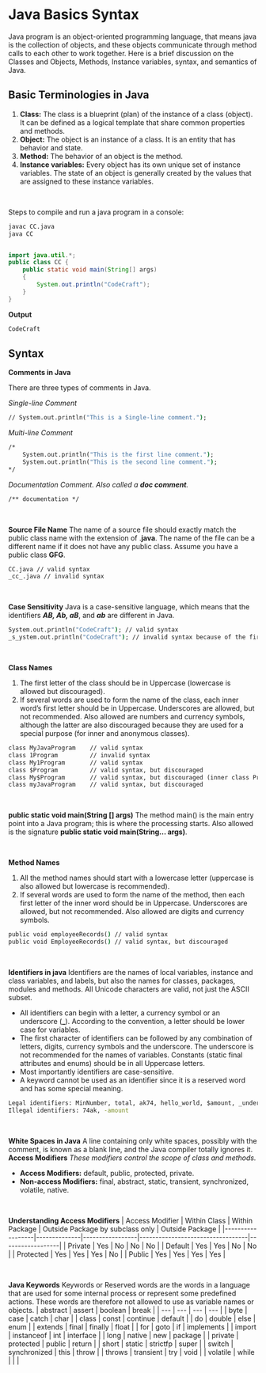 # Java Basics Syntax

Java program is an object-oriented programming language, that means java is the collection of objects, and these objects communicate through method calls to each other to work together. Here is a brief discussion on the Classes and Objects, Methods, Instance variables, syntax, and semantics of Java.

## Basic Terminologies in Java

 1. **Class:** The class is a blueprint (plan) of the instance of a class (object). It can be defined as a logical template that share common properties and methods.
 2. **Object:** The object is an instance of a class. It is an entity that has behavior and state.
 3. **Method:** The behavior of an object is the method.
 4. **Instance variables:** Every object has its own unique set of instance variables. The state of an object is generally created by the values that are assigned to these instance variables.
 
<br>

Steps to compile and run a java program in a console:

```bat
javac CC.java
java CC
```
```java

import java.util.*;
public class CC {
	public static void main(String[] args)
	{
		System.out.println("CodeCraft");
	}
}

```
**Output**
```bat
CodeCraft
```

## Syntax

**Comments in Java**

There are three types of comments in Java.

  *Single-line Comment*
```bat
// System.out.println("This is a Single-line comment.");
```
  *Multi-line Comment*
```bat
/*
    System.out.println("This is the first line comment.");
    System.out.println("This is the second line comment.");
*/
```
  *Documentation Comment. Also called a **doc comment**.*
```bat
/** documentation */
```

<br>

**Source File Name**
The name of a source file should exactly match the public class name with the extension of .**java**. The name of the file can be a different name if it does not have any public class. Assume you have a public class **GFG**.
```bat
CC.java // valid syntax
_cc_.java // invalid syntax
```
<br>

**Case Sensitivity**
Java is a case-sensitive language, which means that the identifiers _**AB, Ab, aB**_,  and _**ab**_ are different in Java.
```bat
System.out.println("CodeCraft"); // valid syntax
_s_ystem.out.println("CodeCraft"); // invalid syntax because of the first letter of System keyword is always uppercase.
```
<br>

**Class Names**

 1. The first letter of the class should be in Uppercase (lowercase is allowed but discouraged).
 2. If several words are used to form the name of the class, each inner word’s first letter should be in Uppercase. Underscores are allowed, but not recommended. Also allowed are numbers and currency symbols, although the latter are also discouraged because they are used for a special purpose (for inner and anonymous classes).
```bat
class MyJavaProgram    // valid syntax
class 1Program         // invalid syntax
class My1Program       // valid syntax
class $Program         // valid syntax, but discouraged
class My$Program       // valid syntax, but discouraged (inner class Program inside the class My)
class myJavaProgram    // valid syntax, but discouraged
```
<br>

****public static void main(String [] args)****
The method main() is the main entry point into a Java program; this is where the processing starts. Also allowed is the signature **public static void main(String… args)**.

<br>

**Method Names**

 1. All the method names should start with a lowercase letter (uppercase is also allowed but lowercase is recommended).
 2. If several words are used to form the name of the method, then each first letter of the inner word should be in Uppercase. Underscores are allowed, but not recommended. Also allowed are digits and currency symbols.
```bat
public void employeeRecords() // valid syntax
public void EmployeeRecords() // valid syntax, but discouraged
``` 

<br>

**Identifiers in java**
Identifiers are the names of local variables, instance and class variables, and labels, but also the names for classes, packages, modules and methods. All Unicode characters are valid, not just the ASCII subset.

 - All identifiers can begin with a letter, a currency symbol or an underscore (**_**). According to the convention, a letter should be lower case for variables.
 - The first character of identifiers can be followed by any combination of letters, digits, currency symbols and the underscore. The underscore is not recommended for the names of variables. Constants (static final attributes and enums) should be in all Uppercase letters.
 - Most importantly identifiers are case-sensitive.
 - A keyword cannot be used as an identifier since it is a reserved word and has some special meaning.
```bat
Legal identifiers: MinNumber, total, ak74, hello_world, $amount, _under_value
Illegal identifiers: 74ak, -amount
``` 
<br>

**White Spaces in Java**
A line containing only white spaces, possibly with the comment, is known as a blank line, and the Java compiler totally ignores it.
<br>
**Access Modifiers**
*These modifiers control the scope of class and methods.*
-   **Access Modifiers:**  default, public, protected, private.
-    **Non-access Modifiers:**  final, abstract, static, transient, synchronized, volatile, native.
<br>

**Understanding Access Modifiers**
| Access Modifier | Within Class | Within Package | Outside Package by subclass only | Outside Package |
|------------------|--------------|-----------------|----------------------------------|------------------|
| Private          | Yes          | No              | No                               | No               |
| Default          | Yes          | Yes             | No                               | No               |
| Protected        | Yes          | Yes             | Yes                              | No               |
| Public           | Yes          | Yes             | Yes                              | Yes              |

<br>

**Java Keywords**
Keywords or Reserved words are the words in a language that are used for some internal process or represent some predefined actions. These words are therefore not allowed to use as variable names or objects.
| abstract | assert | boolean | break |
| --- | --- | --- | --- |
| byte | case | catch | char |
| class | const | continue | default |
| do | double | else | enum |
| extends | final | finally | float |
| for | goto | if | implements |
| import | instanceof | int | interface |
| long | native | new | package |
| private | protected | public | return |
| short | static | strictfp | super |
| switch | synchronized | this | throw |
| throws | transient | try | void |
| volatile | while | | |
